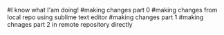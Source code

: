 #I know what I'am doing!
#making changes part 0
#making changes from local repo using sublime text editor
#making changes part 1
#making chnages part 2 in remote repository directly

